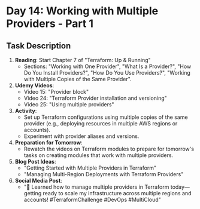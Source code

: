 # Day 14: Working with Multiple Providers - Part 1

## Task Description

1. **Reading**: Start Chapter 7 of "Terraform: Up & Running"
   - Sections: "Working with One Provider", "What Is a Provider?", "How Do You Install Providers?", "How Do You Use Providers?", "Working with Multiple Copies of the Same Provider".
2. **Udemy Videos**: 
   - Video 15: "Provider block"
   - Video 24: "Terraform Provider installation and versioning"
   - Video 25: "Using multiple providers"
3. **Activity**: 
   - Set up Terraform configurations using multiple copies of the same provider (e.g., deploying resources in multiple AWS regions or accounts).
   - Experiment with provider aliases and versions.
4. **Preparation for Tomorrow**: 
   - Rewatch the videos on Terraform modules to prepare for tomorrow's tasks on creating modules that work with multiple providers.
5. **Blog Post Ideas**: 
   - "Getting Started with Multiple Providers in Terraform"
   - "Managing Multi-Region Deployments with Terraform Providers"
6. **Social Media Post**: 
   - "🔧 Learned how to manage multiple providers in Terraform today—getting ready to scale my infrastructure across multiple regions and accounts! #TerraformChallenge #DevOps #MultiCloud"

